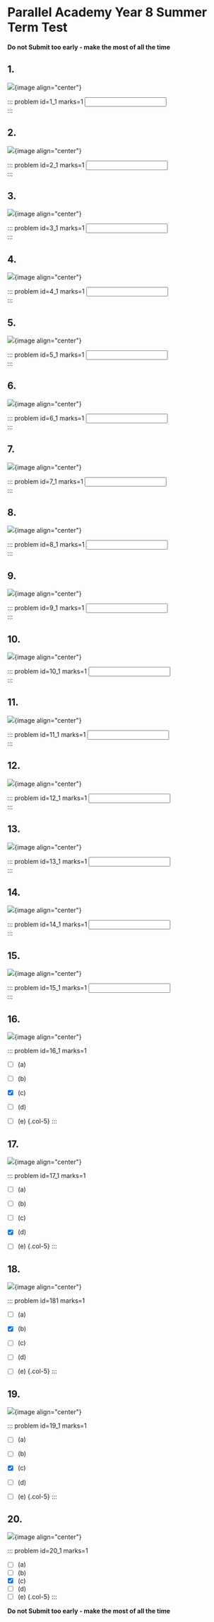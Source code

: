 # Parallel Academy Year 8 Summer Term Test

**Do not Submit too early - make the most of all the time**  


## 1.	
![](/resources/academy-8sum-test/q1.png){image align="center"}  

::: problem id=1_1 marks=1
<input type="number" solution="18"/>  
:::  


## 2.
![](/resources/academy-8sum-test/q2.png){image align="center"}  

::: problem id=2_1 marks=1
<input type="number" solution="10"/>  
:::  


## 3.
![](/resources/academy-8sum-test/q3.png){image align="center"}  

::: problem id=3_1 marks=1
<input type="number" solution="45"/>  
:::  


## 4.
![](/resources/academy-8sum-test/q4.png){image align="center"}  

::: problem id=4_1 marks=1
<input type="number" solution="10"/>  
:::  


## 5.
![](/resources/academy-8sum-test/q5.png){image align="center"}  

::: problem id=5_1 marks=1
<input type="number" solution="800"/>  
::: 


## 6.	
![](/resources/academy-8sum-test/q6.png){image align="center"}  

::: problem id=6_1 marks=1
<input type="number" solution="510"/>  
:::  


## 7.
![](/resources/academy-8sum-test/q7.png){image align="center"}  

::: problem id=7_1 marks=1
<input type="number" solution="45"/>  
:::  


## 8.
![](/resources/academy-8sum-test/q8.png){image align="center"}  

::: problem id=8_1 marks=1
<input type="number" solution="4"/>  
:::  


## 9.
![](/resources/academy-8sum-test/q9.png){image align="center"}  

::: problem id=9_1 marks=1
<input type="number" solution="4"/>  
:::  


## 10.
![](/resources/academy-8sum-test/q10.png){image align="center"}  

::: problem id=10_1 marks=1
<input type="number" solution="95"/>  
::: 


## 11.	
![](/resources/academy-8sum-test/q11.png){image align="center"}  

::: problem id=11_1 marks=1
<input type="number" solution="90"/>  
:::  


## 12.
![](/resources/academy-8sum-test/q12.png){image align="center"}  

::: problem id=12_1 marks=1
<input type="number" solution="1680"/>  
:::  


## 13.
![](/resources/academy-8sum-test/q13.png){image align="center"}  

::: problem id=13_1 marks=1
<input type="number" solution="162"/>  
:::  


## 14.
![](/resources/academy-8sum-test/q14.png){image align="center"}  

::: problem id=14_1 marks=1
<input type="number" solution="19"/>  
:::  


## 15.
![](/resources/academy-8sum-test/q15.png){image align="center"}  

::: problem id=15_1 marks=1
<input type="number" solution="504"/>  
::: 


## 16.	
![](/resources/academy-8sum-test/q16.png){image align="center"}  

::: problem id=16_1 marks=1

* [ ] (a)
* [ ] (b)
* [x] (c)
* [ ] (d)
* [ ] (e)
{.col-5}
:::  


## 17.
![](/resources/academy-8sum-test/q17.png){image align="center"}  

::: problem id=17_1 marks=1

* [ ] (a)
* [ ] (b)
* [ ] (c)
* [x] (d)
* [ ] (e)
{.col-5}
:::  


## 18.
![](/resources/academy-8sum-test/q18.png){image align="center"}  

::: problem id=181 marks=1

* [ ] (a)
* [x] (b)
* [ ] (c)
* [ ] (d)
* [ ] (e)
{.col-5}
:::  


## 19.
![](/resources/academy-8sum-test/q19.png){image align="center"}  

::: problem id=19_1 marks=1

* [ ] (a)
* [ ] (b)
* [x] (c)
* [ ] (d)
* [ ] (e)
{.col-5}
:::  


## 20.
![](/resources/academy-8sum-test/q20.png){image align="center"}  

::: problem id=20_1 marks=1

* [ ] (a)
* [ ] (b)
* [x] (c)
* [ ] (d)
* [ ] (e)
{.col-5}
::: 

**Do not Submit too early - make the most of all the time**  